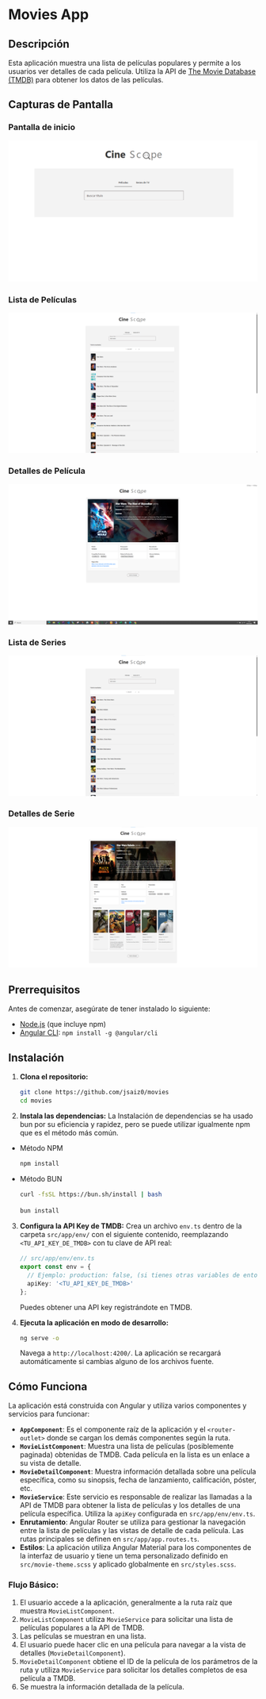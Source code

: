 # Movies App

## Descripción

Esta aplicación muestra una lista de películas populares y permite a los usuarios ver detalles de cada película. Utiliza la API de [The Movie Database (TMDB)](https://www.themoviedb.org/) para obtener los datos de las películas.

## Capturas de Pantalla
### Pantalla de inicio

![alt text](image-3.png)

### Lista de Películas
![alt text](image-1.png)

### Detalles de Película
![alt text](image-2.png)

### Lista de Series
![alt text](image-4.png)

### Detalles de Serie
![alt text](image-5.png)

## Prerrequisitos

Antes de comenzar, asegúrate de tener instalado lo siguiente:
- [Node.js](https://nodejs.org/) (que incluye npm)
- [Angular CLI](https://angular.io/cli): `npm install -g @angular/cli`

## Instalación

1.  **Clona el repositorio:**
    ```bash
    git clone https://github.com/jsaiz0/movies
    cd movies
    ```
2.  **Instala las dependencias:**
La Instalación de dependencias se ha usado bun por su eficiencia y rapidez, pero se puede utilizar igualmente npm que es el método más común.

- Método NPM
    ```bash
    npm install
    ```
 - Método BUN
    ```bash
    curl -fsSL https://bun.sh/install | bash

    bun install
    ```

3.  **Configura la API Key de TMDB:**
    Crea un archivo `env.ts` dentro de la carpeta `src/app/env/` con el siguiente contenido, reemplazando `<TU_API_KEY_DE_TMDB>` con tu clave de API real:
    ```typescript
    // src/app/env/env.ts
    export const env = {
      // Ejemplo: production: false, (si tienes otras variables de entorno)
      apiKey: '<TU_API_KEY_DE_TMDB>'
    };
    ```
    Puedes obtener una API key registrándote en TMDB.

4.  **Ejecuta la aplicación en modo de desarrollo:**
    ```bash
    ng serve -o
    ```
    Navega a `http://localhost:4200/`. La aplicación se recargará automáticamente si cambias alguno de los archivos fuente.

## Cómo Funciona

La aplicación está construida con Angular y utiliza varios componentes y servicios para funcionar:

-   **`AppComponent`**: Es el componente raíz de la aplicación y el `<router-outlet>` donde se cargan los demás componentes según la ruta.
-   **`MovieListComponent`**: Muestra una lista de películas (posiblemente paginada) obtenidas de TMDB. Cada película en la lista es un enlace a su vista de detalle.
-   **`MovieDetailComponent`**: Muestra información detallada sobre una película específica, como su sinopsis, fecha de lanzamiento, calificación, póster, etc.
-   **`MovieService`**: Este servicio es responsable de realizar las llamadas a la API de TMDB para obtener la lista de películas y los detalles de una película específica. Utiliza la `apiKey` configurada en `src/app/env/env.ts`.
-   **Enrutamiento**: Angular Router se utiliza para gestionar la navegación entre la lista de películas y las vistas de detalle de cada película. Las rutas principales se definen en `src/app/app.routes.ts`.
-   **Estilos**: La aplicación utiliza Angular Material para los componentes de la interfaz de usuario y tiene un tema personalizado definido en `src/movie-theme.scss` y aplicado globalmente en `src/styles.scss`.

### Flujo Básico:
1.  El usuario accede a la aplicación, generalmente a la ruta raíz que muestra `MovieListComponent`.
2.  `MovieListComponent` utiliza `MovieService` para solicitar una lista de películas populares a la API de TMDB.
3.  Las películas se muestran en una lista.
4.  El usuario puede hacer clic en una película para navegar a la vista de detalles (`MovieDetailComponent`).
5.  `MovieDetailComponent` obtiene el ID de la película de los parámetros de la ruta y utiliza `MovieService` para solicitar los detalles completos de esa película a TMDB.
6.  Se muestra la información detallada de la película.

